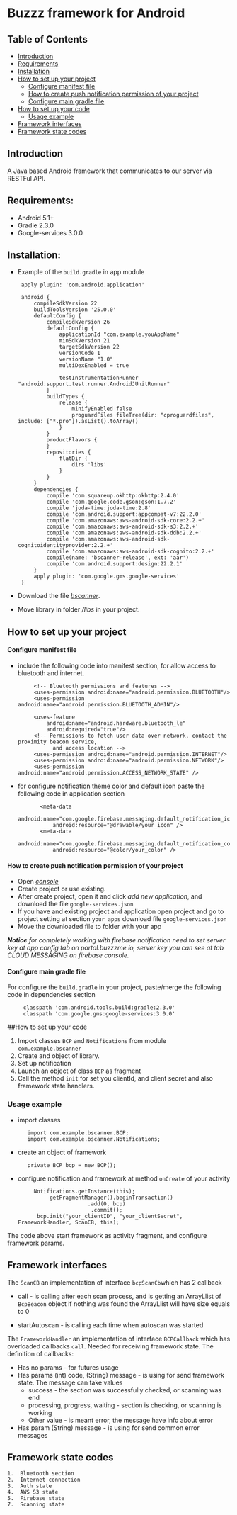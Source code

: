 # Buzzz framework for Android

## Table of Contents

- [Introduction](#introduction)
- [Requirements](#requirements)
- [Installation](#installation)
- [How to set up your project](#how-to-set-up-your-project)
  - [Configure manifest file](#configure-manifest-file)
  - [How to create push notification permission of your project](#how-to-create-push-notification-permission-of-your-project)
  - [Configure main gradle file](#how-to-create-push-notification-permission-of-your-project)
- [How to set up your code](#how-to-set-up-your-code)
  - [Usage example](#usage-example)
- [Framework interfaces](#framework-interfaces)
- [Framework state codes](#framework-state-codes)
  
## Introduction
  A Java based Android framework that communicates to our server via RESTFul API.

## Requirements:

- Android 5.1+
- Gradle 2.3.0
- Google-services 3.0.0


## Installation:
 - Example of the `build.gradle` in app module
 
        apply plugin: 'com.android.application'
    
        android {
            compileSdkVersion 22
            buildToolsVersion '25.0.0'
            defaultConfig {
                compileSdkVersion 26
                defaultConfig {
                    applicationId "com.example.youAppName"
                    minSdkVersion 21
                    targetSdkVersion 22
                    versionCode 1
                    versionName "1.0"
                    multiDexEnabled = true
        
                    testInstrumentationRunner "android.support.test.runner.AndroidJUnitRunner"
                }
                buildTypes {
                    release {
                        minifyEnabled false
                        proguardFiles fileTree(dir: "cproguardfiles", include: ["*.pro"]).asList().toArray()
                    }
                }
                productFlavors {
                }
                repositories {
                    flatDir {
                        dirs 'libs'
                    }
                }
            }
            dependencies {
                compile 'com.squareup.okhttp:okhttp:2.4.0'
                compile 'com.google.code.gson:gson:1.7.2'
                compile 'joda-time:joda-time:2.8'
                compile 'com.android.support:appcompat-v7:22.2.0'
                compile 'com.amazonaws:aws-android-sdk-core:2.2.+'
                compile 'com.amazonaws:aws-android-sdk-s3:2.2.+'
                compile 'com.amazonaws:aws-android-sdk-ddb:2.2.+'
                compile 'com.amazonaws:aws-android-sdk-cognitoidentityprovider:2.2.+'
                compile 'com.amazonaws:aws-android-sdk-cognito:2.2.+'
                compile(name: 'bscanner-release', ext: 'aar')
                compile 'com.android.support:design:22.2.1'
            }
            apply plugin: 'com.google.gms.google-services'
        }
- Download the file *[bscanner](/bscanner-release.aar?at=master)*.
     
- Move library in folder _/libs_ in your project.
## How to set up your project

#### Configure manifest file
 - include the following code into manifest section, for allow access to bluetooth and internet.
    
    
            <!-- Bluetooth permissions and features -->
            <uses-permission android:name="android.permission.BLUETOOTH"/>
            <uses-permission android:name="android.permission.BLUETOOTH_ADMIN"/>
        
            <uses-feature
                android:name="android.hardware.bluetooth_le"
                android:required="true"/>
            <!-- Permissions to fetch user data over network, contact the proximity beacon service,
                  and access location -->
            <uses-permission android:name="android.permission.INTERNET"/>
            <uses-permission android:name="android.permission.NETWORK"/>
            <uses-permission android:name="android.permission.ACCESS_NETWORK_STATE" />
        
    
    
 - for configure notification theme color and default icon paste the following code in
     application section
     
     
              <meta-data
                  android:name="com.google.firebase.messaging.default_notification_icon"
                  android:resource="@drawable/your_icon" />
              <meta-data
                  android:name="com.google.firebase.messaging.default_notification_color"
                  android:resource="@color/your_color" />
    
     
#### How to create push notification permission of your project
        
   - Open *[console](https://console.firebase.google.com/)*
   - Create project or use existing.
   - After create project, open it and click _add new application_, and download the file `google-services.json`
   - If you have and existing project and application open project and go to project setting at section `your apps` download file `google-services.json`
   - Move the downloaded file to folder with your app
        
   _**Notice** for completely working with firebase notification need to set server key at app config tab on portal.buzzzme.io,
   server key you can see at tab CLOUD MESSAGING on firebase console._
#### Configure main gradle file
   For configure the `build.gradle` in your project, paste/merge the following code in dependencies section 
    
         classpath 'com.android.tools.build:gradle:2.3.0'
         classpath 'com.google.gms:google-services:3.0.0'      
           


##How to set up your code 

1. Import classes `BCP` and `Notifications` from module  `com.example.bscanner`
2. Create and object of library. 
3. Set up notification
4. Launch an object of class `BCP` as fragment 
5. Call the method `init` for set you clientId, and client secret and also framework state handlers. 
 
### Usage example

* import classes
    

         import com.example.bscanner.BCP;
         import com.example.bscanner.Notifications;
         
* create an object of framework
       
     
         private BCP bcp = new BCP();
         
* configure notification and framework at method `onCreate` of your activity 
   
     
     
           Notifications.getInstance(this);
                getFragmentManager().beginTransaction()
                            .add(0, bcp)
                             .commit();
            bcp.init("your_clientID", "your_clientSecret", FrameworkHandler, ScanCB, this);
The code above start framework as activity fragment, and configure framework params.
   
## Framework interfaces

The `ScanCB` an implementation of interface `bcpScanCb`which has 2 callback  

- call  -  is calling after each scan process, and is getting an ArrayLlist of `BcpBeacon` object if
 nothing was found the ArrayLlist will have size equals to 0
 
- startAutoscan - is calling each time when autoscan was started

The `FrameworkHandler` an implementation of interface `BCPCallback` which has overloaded callbacks `call`.
Needed for receiving framework state. The definition of callbacks:

- Has no params - for futures usage
- Has params (int) code, (String) message  - is using for send framework state. The message can take values
    * success - the section was successfully checked, or scanning was end
    * processing, progress, waiting - section is checking, or scanning is working 
    * Other value - is meant error, the message have info about error
- Has param (String) message - is using for send common error messages

## Framework state codes
``` 
1.  Bluetooth section 
2.  Internet connection 
3.  Auth state 
4.  AWS S3 state 
5.  Firebase state 
7.  Scanning state 
```